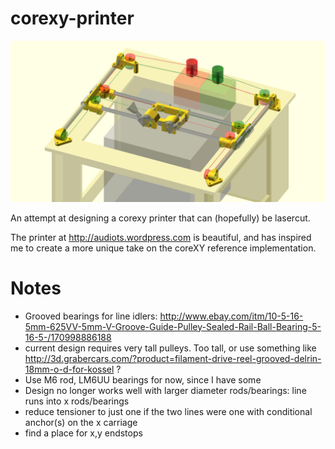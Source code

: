 # corexy-printer

![rendered picture of printer](interim_front.png)

An attempt at designing a corexy printer that can (hopefully) be lasercut.

The printer at http://audiots.wordpress.com is beautiful, and has inspired me to create a more unique take on the coreXY reference implementation.

# Notes

* Grooved bearings for line idlers: http://www.ebay.com/itm/10-5-16-5mm-625VV-5mm-V-Groove-Guide-Pulley-Sealed-Rail-Ball-Bearing-5-16-5-/170998886188
* current design requires very tall pulleys.  Too tall, or use something like http://3d.grabercars.com/?product=filament-drive-reel-grooved-delrin-18mm-o-d-for-kossel ?
* Use M6 rod, LM6UU bearings for now, since I have some
* Design no longer works well with larger diameter rods/bearings: line runs into x rods/bearings
* reduce tensioner to just one if the two lines were one with conditional anchor(s) on the x carriage
* find a place for x,y endstops

